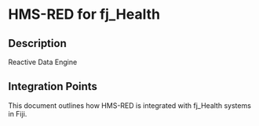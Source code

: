 # HMS-RED for fj_Health

## Description

Reactive Data Engine

## Integration Points

This document outlines how HMS-RED is integrated with fj_Health systems in Fiji.
